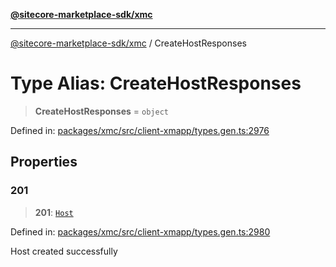 [**@sitecore-marketplace-sdk/xmc**](../README.md)

***

[@sitecore-marketplace-sdk/xmc](../README.md) / CreateHostResponses

# Type Alias: CreateHostResponses

> **CreateHostResponses** = `object`

Defined in: [packages/xmc/src/client-xmapp/types.gen.ts:2976](https://github.com/Sitecore/sitecore-marketplace-sdk/blob/af886e6134b8d1079ef5b8ef70b7eb2f1d9c8aeb/packages/xmc/src/client-xmapp/types.gen.ts#L2976)

## Properties

### 201

> **201**: [`Host`](Host.md)

Defined in: [packages/xmc/src/client-xmapp/types.gen.ts:2980](https://github.com/Sitecore/sitecore-marketplace-sdk/blob/af886e6134b8d1079ef5b8ef70b7eb2f1d9c8aeb/packages/xmc/src/client-xmapp/types.gen.ts#L2980)

Host created successfully
